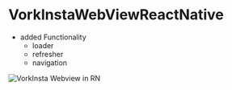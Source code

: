 # VorkInstaWebViewReactNative
- added Functionality
  - loader
  - refresher
  - navigation
  
![VorkInsta Webview in RN](https://user-images.githubusercontent.com/16610928/154726994-ce923aed-daaf-47df-bd76-b086991565f6.gif)
